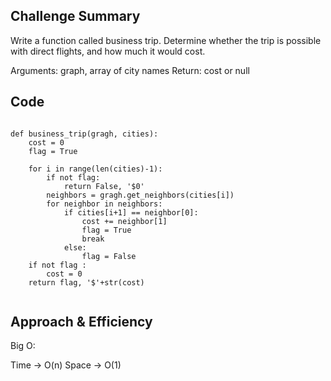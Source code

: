 ## Challenge Summary

Write a function called business trip. Determine whether the trip is possible with direct flights, and how much it would cost.

Arguments: graph, array of city names
Return: cost or null

## Code

```

def business_trip(gragh, cities):
    cost = 0
    flag = True

    for i in range(len(cities)-1):
        if not flag:
            return False, '$0'
        neighbors = gragh.get_neighbors(cities[i])
        for neighbor in neighbors:
            if cities[i+1] == neighbor[0]:
                cost += neighbor[1]
                flag = True
                break
            else:
                flag = False
    if not flag :
        cost = 0
    return flag, '$'+str(cost)


```

## Approach & Efficiency

Big O:

Time -> O(n)
Space -> O(1)

